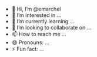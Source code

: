 - 👋 Hi, I’m @emarchel
- 👀 I’m interested in ...
- 🌱 I’m currently learning ...
- 💞️ I’m looking to collaborate on ...
- 📫 How to reach me ...
- 😄 Pronouns: ...
- ⚡ Fun fact: ...

<!---
emarchel/emarchel is a ✨ special ✨ repository because its `README.md` (this file) appears on your GitHub profile.
You can click the Preview link to take a look at your changes.
--->
